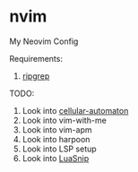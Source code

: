 # nvim
My Neovim Config

Requirements:
1. [ripgrep](https://github.com/BurntSushi/ripgrep)

TODO:
1. Look into [cellular-automaton](https://github.com/Eandrju/cellular-automaton.nvim)
2. Look into vim-with-me
3. Look into vim-apm
4. Look into harpoon
5. Look into LSP setup
6. Look into [LuaSnip](https://github.com/L3MON4D3/LuaSnip)
